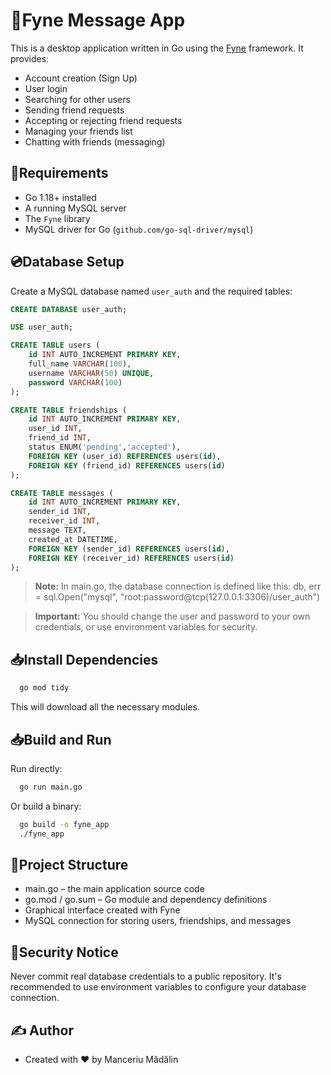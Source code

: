 #  💬Fyne Message App

This is a desktop application written in Go using the [Fyne](https://fyne.io/) framework. It provides:

- Account creation (Sign Up)
- User login
- Searching for other users
- Sending friend requests
- Accepting or rejecting friend requests
- Managing your friends list
- Chatting with friends (messaging)

## 📖Requirements

- Go 1.18+ installed
- A running MySQL server
- The `Fyne` library
- MySQL driver for Go (`github.com/go-sql-driver/mysql`)

## 💿Database Setup

Create a MySQL database named `user_auth` and the required tables:

```sql
CREATE DATABASE user_auth;

USE user_auth;

CREATE TABLE users (
    id INT AUTO_INCREMENT PRIMARY KEY,
    full_name VARCHAR(100),
    username VARCHAR(50) UNIQUE,
    password VARCHAR(100)
);

CREATE TABLE friendships (
    id INT AUTO_INCREMENT PRIMARY KEY,
    user_id INT,
    friend_id INT,
    status ENUM('pending','accepted'),
    FOREIGN KEY (user_id) REFERENCES users(id),
    FOREIGN KEY (friend_id) REFERENCES users(id)
);

CREATE TABLE messages (
    id INT AUTO_INCREMENT PRIMARY KEY,
    sender_id INT,
    receiver_id INT,
    message TEXT,
    created_at DATETIME,
    FOREIGN KEY (sender_id) REFERENCES users(id),
    FOREIGN KEY (receiver_id) REFERENCES users(id)
);
```

> **Note:** In main.go, the database connection is defined like this:
> db, err = sql.Open("mysql", "root:password@tcp(127.0.0.1:3306)/user_auth")

>  **Important:** You should change the user and password to your own credentials, or use environment variables for security.

## 📥Install Dependencies

 ```bat
   go mod tidy
   ```
This will download all the necessary modules.

## 📥Build and Run

Run directly:
 ```bat
   go run main.go
   ```
Or build a binary:
```bat
  go build -o fyne_app
  ./fyne_app
   ```

## 📁Project Structure

- main.go – the main application source code
- go.mod / go.sum – Go module and dependency definitions
- Graphical interface created with Fyne
- MySQL connection for storing users, friendships, and messages

## 🔐Security Notice

Never commit real database credentials to a public repository.
It's recommended to use environment variables to configure your database connection.

## ✍️ Author

- Created with ❤️ by Manceriu Mădălin
